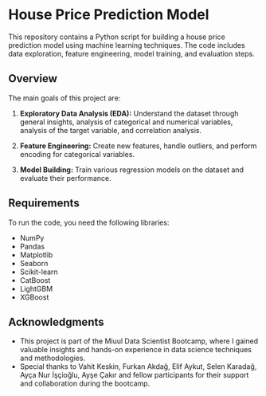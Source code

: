 # House Price Prediction Model

This repository contains a Python script for building a house price prediction model using machine learning techniques. The code includes data exploration, feature engineering, model training, and evaluation steps.

## Overview

The main goals of this project are:

1. **Exploratory Data Analysis (EDA):** Understand the dataset through general insights, analysis of categorical and numerical variables, analysis of the target variable, and correlation analysis.

2. **Feature Engineering:** Create new features, handle outliers, and perform encoding for categorical variables.

3. **Model Building:** Train various regression models on the dataset and evaluate their performance.

## Requirements

To run the code, you need the following libraries:

- NumPy
- Pandas
- Matplotlib
- Seaborn
- Scikit-learn
- CatBoost
- LightGBM
- XGBoost


## Acknowledgments

- This project is part of the Miuul Data Scientist Bootcamp, where I gained valuable insights and hands-on experience in data science techniques and methodologies.
- Special thanks to Vahit Keskin, Furkan Akdağ, Elif Aykut, Selen Karadağ, Ayça Nur İşçioğlu, Ayşe Çakır  and fellow participants for their support and collaboration during the bootcamp.



